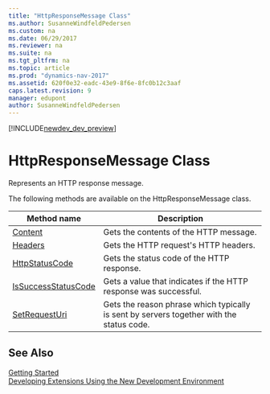 ```yaml
---
title: "HttpResponseMessage Class"
ms.author: SusanneWindfeldPedersen
ms.custom: na
ms.date: 06/29/2017
ms.reviewer: na
ms.suite: na
ms.tgt_pltfrm: na
ms.topic: article
ms.prod: "dynamics-nav-2017"
ms.assetid: 620f0e32-eadc-43e9-8f6e-8fc0b12c3aaf
caps.latest.revision: 9
manager: edupont
author: SusanneWindfeldPedersen
---
```


[!INCLUDE[newdev_dev_preview](../includes/newdev_dev_preview.md)]

# HttpResponseMessage Class

Represents an HTTP response message.

The following methods are available on the HttpResponseMessage class.

|Method name|Description|
|-----------|-----------|
|[Content](httpresponsemessage-content-method.md)|Gets the contents of the HTTP message.|
|[Headers](httpresponsemessage-headers-method.md)|Gets the HTTP request's HTTP headers.|
|[HttpStatusCode](httpresponsemessage-httpstatuscode-method.md)|Gets the status code of the HTTP response.|
|[IsSuccessStatusCode](httpresponsemessage-issuccessstatuscode-method.md)|Gets a value that indicates if the HTTP response was successful.|
|[SetRequestUri](httpresponsemessage-reasonphrase-method.md)|Gets the reason phrase which typically is sent by servers together with the status code.|


## See Also
[Getting Started](../devenv-get-started.md)  
[Developing Extensions Using the New Development Environment](../devenv-dev-overview.md)
